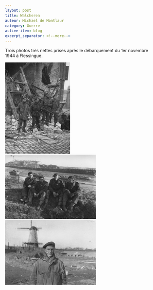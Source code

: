 ```yaml
---
layout: post
title: Walcheren
auteur: Michael de Montlaur
category: Guerre
active-item: blog
excerpt_separator: <!--more-->
---
```

Trois photos très nettes prises après le débarquement du 1er novembre 1944 à Flessingue.

<img src="/photos/wordpress/w1-214x300.jpg" alt="Montlaur, Hattu, Kieffer et Sénée">
<img src="/photos/wordpress/w3-300x211.jpg" alt="André Foliot, Guy de Montlaur, Guy Hattu, Jacques Sénée">
<img src="/photos/wordpress/w2-300x213.jpg" alt="Guy de Montlaur à Oranje Molen, Novembre 1944">

